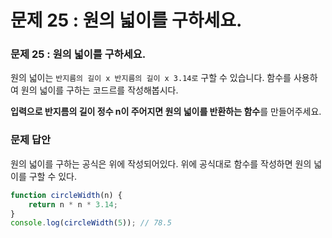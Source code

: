 # 문제 25 : 원의 넓이를 구하세요.

### 문제 25 : 원의 넓이를 구하세요.

원의 넓이는 `반지름의 길이 x 반지름의 길이 x 3.14로` 구할 수 있습니다. 함수를 사용하여 원의 넓이를 구하는 코드르를 작성해봅시다.

**입력으로 반지름의 길이 정수 n이 주어지면 원의 넓이를 반환하는 함수**를 만들어주세요.

### 문제 답안

원의 넓이를 구하는 공식은 위에 작성되어있다. 위에 공식대로 함수를 작성하면 원의 넓이를 구할 수 있다.

```javascript
function circleWidth(n) {
    return n * n * 3.14;
}
console.log(circleWidth(5)); // 78.5
```


